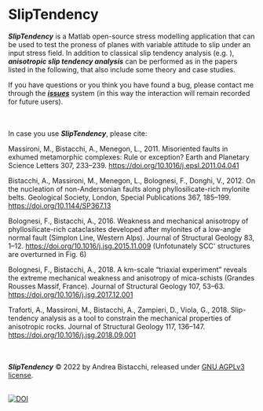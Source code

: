 # SlipTendency #

***SlipTendency*** is a Matlab open-source stress modelling application that can be used to test the proness of planes with variable attitude to slip under an input stress field. In addition to classical slip tendency analysis (e.g. ), ***anisotropic slip tendency analysis*** can be performed as in the papers listed in the following, that also include some theory and case studies.

If you have questions or you think you have found a bug, please contact me through the [***issues***](https://github.com/andrea-bistacchi/SlipTendency/issues) system (in this way the interaction will remain recorded for future users).

\
\
In case you use ***SlipTendency***, please cite:

Massironi, M., Bistacchi, A., Menegon, L., 2011. Misoriented faults in exhumed metamorphic complexes: Rule or exception? Earth and Planetary Science Letters 307, 233–239. https://doi.org/10.1016/j.epsl.2011.04.041

Bistacchi, A., Massironi, M., Menegon, L., Bolognesi, F., Donghi, V., 2012. On the nucleation of non-Andersonian faults along phyllosilicate-rich mylonite belts. Geological Society, London, Special Publications 367, 185–199. https://doi.org/10.1144/SP367.13

Bolognesi, F., Bistacchi, A., 2016. Weakness and mechanical anisotropy of phyllosilicate-rich cataclasites developed after mylonites of a low-angle normal fault (Simplon Line, Western Alps). Journal of Structural Geology 83, 1–12. https://doi.org/10.1016/j.jsg.2015.11.009 (Unfotunately SCC' structures are overturned in Fig. 6)

Bolognesi, F., Bistacchi, A., 2018. A km-scale “triaxial experiment” reveals the extreme mechanical weakness and anisotropy of mica-schists (Grandes Rousses Massif, France). Journal of Structural Geology 107, 53–63. https://doi.org/10.1016/j.jsg.2017.12.001

Traforti, A., Massironi, M., Bistacchi, A., Zampieri, D., Viola, G., 2018. Slip-tendency analysis as a tool to constrain the mechanical properties of anisotropic rocks. Journal of Structural Geology 117, 136–147. https://doi.org/10.1016/j.jsg.2018.09.001

\
\
***SlipTendency*** © 2022 by Andrea Bistacchi, released under [GNU AGPLv3 license](LICENSE).

\
[![DOI](https://zenodo.org/badge/DOI/10.5281/zenodo.7467542.svg)](https://doi.org/10.5281/zenodo.7467542)
